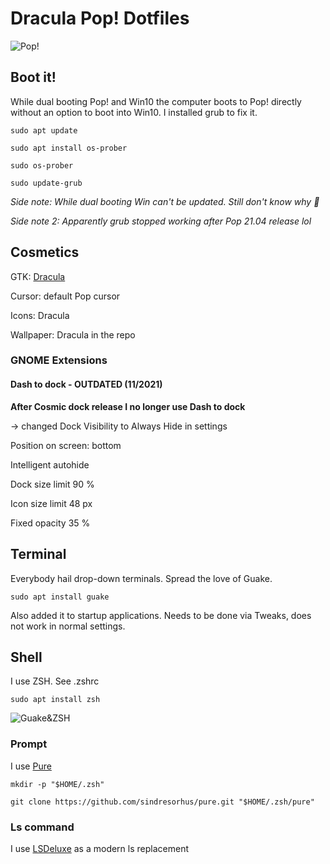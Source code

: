 # Dracula Pop! Dotfiles

![Pop!](https://imgur.com/HqRoaTL.png "Dracula Pop!")

## Boot it!

While dual booting Pop! and Win10 the computer boots to Pop! directly without an option to boot into Win10. I installed grub to fix it.

`sudo apt update`

`sudo apt install os-prober`

`sudo os-prober`

`sudo update-grub`

_Side note: While dual booting Win can't be updated. Still don't know why :shrug:_

_Side note 2: Apparently grub stopped working after Pop 21.04 release lol_

## Cosmetics

GTK: [Dracula](https://draculatheme.com/gtk "Dracula")

Cursor: default Pop cursor

Icons: Dracula

Wallpaper: Dracula in the repo

### GNOME Extensions

#### Dash to dock - OUTDATED (11/2021)

**After Cosmic dock release I no longer use Dash to dock**

-> changed Dock Visibility to Always Hide in settings

Position on screen: bottom

Intelligent autohide

Dock size limit 90 %

Icon size limit 48 px

Fixed opacity 35 %

## Terminal

Everybody hail drop-down terminals. Spread the love of Guake.

`sudo apt install guake`

Also added it to startup applications. Needs to be done via Tweaks, does not work in normal settings.

## Shell

I use ZSH. See .zshrc

`sudo apt install zsh`

![Guake&ZSH](https://imgur.com/wJJeKCS.png "Guake&ZSH")

### Prompt
I use [Pure](https://github.com/sindresorhus/pure)

`mkdir -p "$HOME/.zsh"`

`git clone https://github.com/sindresorhus/pure.git "$HOME/.zsh/pure"`

### Ls command
I use [LSDeluxe](https://github.com/Peltoche/lsd) as a modern ls replacement

